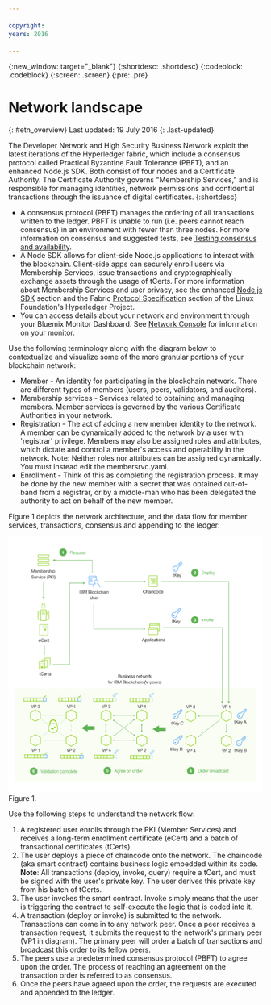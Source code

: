 ```yaml
---
 
copyright:
years: 2016
 
---
```

 
{:new_window: target="_blank"}
{:shortdesc: .shortdesc}
{:codeblock: .codeblock}
{:screen: .screen}
{:pre: .pre}
 
 
# Network landscape
{: #etn_overview}
Last updated: 19 July 2016
{: .last-updated}

The Developer Network and High Security Business Network exploit the latest iterations of the Hyperledger fabric, which include a consensus protocol called Practical Byzantine Fault Tolerance (PBFT), and an enhanced Node.js SDK.  Both consist of four nodes and a Certificate Authority.  The Certificate Authority governs "Membership Services," and is responsible for managing identities, network permissions and confidential transactions through the issuance of digital certificates.
{:shortdesc}

* A consensus protocol (PBFT) manages the ordering of all transactions written to the ledger.  PBFT is unable to run (i.e. peers cannot reach consensus) in an environment with fewer than three nodes.  For more information on consensus and suggested tests, see [Testing consensus and availability](etn_pbft.html).
* A Node SDK allows for client-side Node.js applications to interact with the blockchain. Client-side apps can securely enroll users via Membership Services, issue transactions and cryptographically exchange assets through the usage of tCerts. For more information about Membership Services and user privacy, see the enhanced [Node.js SDK](etn_sdk.html) section and the Fabric [Protocol Specification](https://github.com/hyperledger/fabric/blob/master/docs/protocol-spec.md) section of the Linux Foundation's Hyperledger Project.
* You can access details about your network and environment through your Bluemix Monitor Dashboard.  See [Network Console](ibmblockchainmonitor.html) for information on your monitor.

Use the following terminology along with the diagram below to contextualize and visualize some of the more granular portions of your blockchain network:

* Member - An identity for participating in the blockchain network. There are different types of members (users, peers, validators, and auditors).
* Membership services - Services related to obtaining and managing members.  Member services is governed by the various Certificate Authorities in your network.  
* Registration - The act of adding a new member identity to the network. A member can be dynamically added to the network by a user with 'registrar' privilege. Members may also be assigned roles and attributes, which dictate and control a member's access and operability in the network. Note: Neither roles nor attributes can be assigned dynamically. You must instead edit the membersrvc.yaml.
* Enrollment - Think of this as completing the registration process. It may be done by the new member with a secret that was obtained out-of-band from a registrar, or by a middle-man who has been delegated the authority to act on behalf of the new member.

Figure 1 depicts the network architecture, and the data flow for member services, transactions, consensus and appending to the ledger:

![Dedicated Network](images/Architecture_BMX_dedicated.png "Dedicated Network")
Figure 1.

Use the following steps to understand the network flow:

1. A registered user enrolls through the PKI (Member Services) and receives a long-term enrollment certificate (eCert) and a batch of transactional certificates (tCerts).
2. The user deploys a piece of chaincode onto the network.  The chaincode (aka smart contract) contains business logic embedded within its code.  **Note**: All transactions (deploy, invoke, query) require a tCert, and must be signed with the user's private key.  The user derives this private key from his batch of tCerts.
3. The user invokes the smart contract.  Invoke simply means that the user is triggering the contract to self-execute the logic that is coded into it.
4. A transaction (deploy or invoke) is submitted to the network.  Transactions can come in to any network peer.  Once a peer receives a transaction request, it submits the request to the network's primary peer (VP1 in diagram).  The primary peer will order a batch of transactions and broadcast this order to its fellow peers.
5. The peers use a predetermined consensus protocol (PBFT) to agree upon the order.  The process of reaching an agreement on the transaction order is referred to as consensus.  
6. Once the peers have agreed upon the order, the requests are executed and appended to the ledger.  


<!---Both the developer and high-security networks unlock several features in the Hyperledger fabric which robustly enhance security, confidentiality and privacy.  The only fundamental difference between the two is their operating/hosting environment.  The developer network runs in a shared multi-tenant environment on Softlayer, whereas the high-security network exists as an isolated single-tenant running in a secure services container.  Each network leverages the same capabilities from the fabric, including a PBFT consensus protocol and the enhanced Node.js SDK.~~

~~The High-Security business network runs in an isolated and highly secured environment, distinguishing it from other cloud-hosted offerings. The operating system, fabric, and nodes all exist in a secure services container (SSC), providing your enterprise with the security and impregnability that customers have come to expect from system Z technology.  The SSC delivers performance optimization in - peer to peer communication, availability, scalability, hardware encryption, tamper-proof crypto keys, and securely encrypted VMs.  See the [Secure Services Container](etn_ssc.html) section for more details on the security features provided through the SSC.  Additionally, the high security network unlocks numerous features of the Hyperledger fabric (unavailable in the developer service), which robustly enhance security, confidentiality and privacy.  The configuration is such that you are able to test and affirm these features.~~  
{:shortdesc}

~~The high security plan augments the developer plan by delivering several enhancements that help meet the security requirements and concerns of an enterprise-level participant:~~--->

<!---The environment (LinuxONE on z) consists of a four-peer network implementing PBFT with Membership Services enabled, running in an application container.  The application container protects blockchain software, chaincode, and data running within the system. The blockchain software within the secure boot can be signed, attested, and encrypted; and once installed in the application container, is tamper-resistant.  Root users of the platform and system administrators cannot access or see z secure container contents.  In addition, the LinuxOne on z provides you with FIPS compliance, high Evaluation Assurance Level protection, a highly auditable operating environment, and crypto optimization--->





